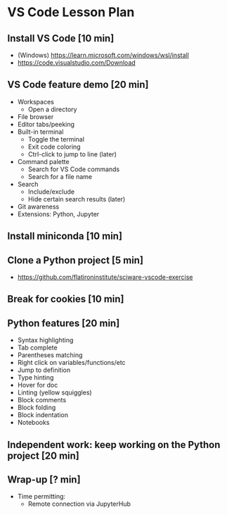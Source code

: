 # VS Code Lesson Plan
## Install VS Code [10 min]
- (Windows) https://learn.microsoft.com/windows/wsl/install
- https://code.visualstudio.com/Download

## VS Code feature demo [20 min]
- Workspaces
    - Open a directory
- File browser
- Editor tabs/peeking
- Built-in terminal
  - Toggle the terminal
  - Exit code coloring
  - Ctrl-click to jump to line (later)
- Command palette
  - Search for VS Code commands
  - Search for a file name
- Search
  - Include/exclude
  - Hide certain search results (later)
- Git awareness
- Extensions: Python, Jupyter

## Install miniconda [10 min]

## Clone a Python project [5 min]
- https://github.com/flatironinstitute/sciware-vscode-exercise

## Break for cookies [10 min]

## Python features [20 min]
- Syntax highlighting
- Tab complete
- Parentheses matching
- Right click on variables/functions/etc
- Jump to definition
- Type hinting
- Hover for doc
- Linting (yellow squiggles)
- Block comments
- Block folding
- Block indentation
- Notebooks

## Independent work: keep working on the Python project [20 min]

## Wrap-up [? min]
- Time permitting:
  - Remote connection via JupyterHub
